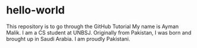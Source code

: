 # hello-world
This repository is to go through the GitHub Tutorial
My name is Ayman Malik. I am a CS student at UNBSJ. Originally from Pakistan, I was born and brought up in Saudi Arabia. I am proudly Pakistani.
